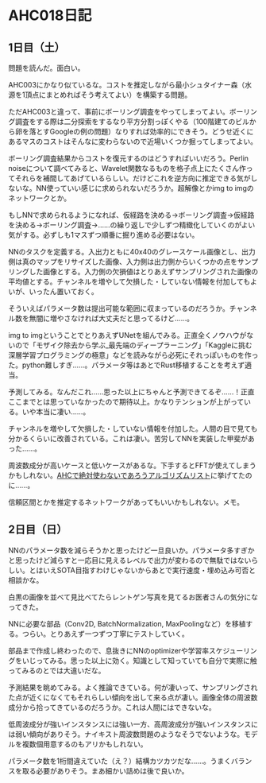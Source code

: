 # AHC018日記

## 1日目（土）

問題を読んだ。面白い。

AHC003にかなり似ているな。コストを推定しながら最小シュタイナー森（水源を1頂点にまとめればそう考えてよい）を構築する問題。

ただAHC003と違って、事前にボーリング調査をやってしまってよい。ボーリング調査をする際は二分探索をするなり平方分割っぽくやる（100階建てのビルから卵を落とすGoogleの例の問題）なりすれば効率的にできそう。どうせ近くにあるマスのコストはそんなに変わらないので近場いくつか掘ってしまってよい。

ボーリング調査結果からコストを復元するのはどうすればいいだろう。Perlin noiseについて調べてみると、Wavelet関数なるものを格子点上にたくさん作ってそれらを補間してあげているらしい。だけどこれを逆方向に推定できる気がしないな。NN使っていい感じに求められないだろうか。超解像とかimg to imgのネットワークとか。

もしNNで求められるようになれば、仮経路を決める→ボーリング調査→仮経路を決める→ボーリング調査→……の繰り返しで少しずつ精緻化していくのがよい気がする。必ずしも1マスずつ順番に掘り進める必要はない。

NNのタスクを定義する。入出力ともに40x40のグレースケール画像とし、出力側は真のマップをリサイズした画像、入力側は出力側からいくつかの点をサンプリングした画像とする。入力側の欠損値はとりあえずサンプリングされた画像の平均値とする。チャンネルを増やして欠損した・していない情報を付加してもよいが、いったん置いておく。

そういえばパラメータ数は提出可能な範囲に収まっているのだろうか。チャンネル数を無闇に増やさなければ大丈夫だと思ってるけど……。

img to imgということでとりあえずUNetを組んでみる。正直全くノウハウがないので「モザイク除去から学ぶ_最先端のディープラーニング」「Kaggleに挑む深層学習プログラミングの極意」などを読みながら必死にそれっぽいものを作った。python難しすぎ……。パラメータ等はあとでRust移植することを考えず適当。

予測してみる。なんだこれ……思った以上にちゃんと予測できてるぞ……！正直ここまでとは思っていなかったので期待以上。かなりテンションが上がっている。いや本当に凄い……。

チャンネルを増やして欠損した・していない情報を付加した。人間の目で見ても分かるくらいに改善されている。これは凄い。苦労してNNを実装した甲斐があった……。

周波数成分が高いケースと低いケースがあるな。下手するとFFTが使えてしまうかもしれない。[AHCで絶対使わないであろうアルゴリズムリスト](https://twitter.com/terry_u16/status/1626768939094274048)に挙げてたのに……。

信頼区間とかを推定するネットワークがあってもいいかもしれない。メモ。

## 2日目（日）

NNのパラメータ数を減らそうかと思ったけど一旦良いか。パラメータ多すぎかと思ったけど減らすと一応目に見えるレベルで出力が変わるので無駄ではないらしい。とはいえSOTA目指すわけじゃないからあとで実行速度・埋め込み可否と相談かな。

白黒の画像を並べて見比べてたらレントゲン写真を見てるお医者さんの気分になってきた。

NNに必要な部品（Conv2D, BatchNormalization, MaxPoolingなど）を移植する。つらい。とりあえず一つずつ丁寧にテストしていく。

部品まで作成し終わったので、息抜きにNNのoptimizerや学習率スケジューリングをいじってみる。思った以上に効く。知識として知っていても自分で実際に触ってみるのとでは大違いだな。

予測結果を眺めてみる。よく推論できている。何が凄いって、サンプリングされた点が近くになくてもそれらしい傾向を出して来る点が凄い。画像全体の周波数成分から拾ってきているのだろうか。これは人間にはできないな。

低周波成分が強いインスタンスには強い一方、高周波成分が強いインスタンスには弱い傾向がありそう。ナイキスト周波数問題のようなそうでないような。モデルを複数個用意するのもアリかもしれない。

パラメータ数を1桁間違えていた（え？）結構カツカツだな……。うまくバランスを取る必要がありそう。まあ細かい詰めは後で良いか。
